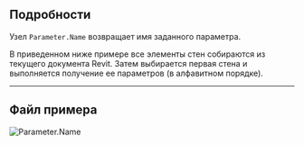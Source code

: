 ## Подробности
Узел `Parameter.Name` возвращает имя заданного параметра.

В приведенном ниже примере все элементы стен собираются из текущего документа Revit. Затем выбирается первая стена и выполняется получение ее параметров (в алфавитном порядке).

___
## Файл примера

![Parameter.Name](./Revit.Elements.Parameter.Name_img.jpg)
